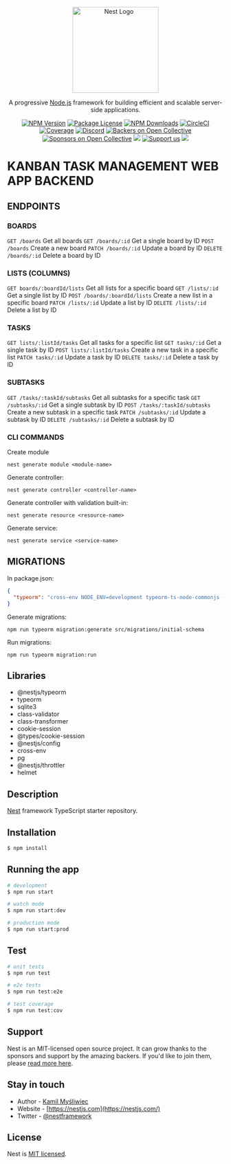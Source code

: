 <p align="center">
  <a href="http://nestjs.com/" target="blank"><img src="https://nestjs.com/img/logo-small.svg" width="200" alt="Nest Logo" /></a>
</p>

[circleci-image]: https://img.shields.io/circleci/build/github/nestjs/nest/master?token=abc123def456
[circleci-url]: https://circleci.com/gh/nestjs/nest

  <p align="center">A progressive <a href="http://nodejs.org" target="_blank">Node.js</a> framework for building efficient and scalable server-side applications.</p>
    <p align="center">
<a href="https://www.npmjs.com/~nestjscore" target="_blank"><img src="https://img.shields.io/npm/v/@nestjs/core.svg" alt="NPM Version" /></a>
<a href="https://www.npmjs.com/~nestjscore" target="_blank"><img src="https://img.shields.io/npm/l/@nestjs/core.svg" alt="Package License" /></a>
<a href="https://www.npmjs.com/~nestjscore" target="_blank"><img src="https://img.shields.io/npm/dm/@nestjs/common.svg" alt="NPM Downloads" /></a>
<a href="https://circleci.com/gh/nestjs/nest" target="_blank"><img src="https://img.shields.io/circleci/build/github/nestjs/nest/master" alt="CircleCI" /></a>
<a href="https://coveralls.io/github/nestjs/nest?branch=master" target="_blank"><img src="https://coveralls.io/repos/github/nestjs/nest/badge.svg?branch=master#9" alt="Coverage" /></a>
<a href="https://discord.gg/G7Qnnhy" target="_blank"><img src="https://img.shields.io/badge/discord-online-brightgreen.svg" alt="Discord"/></a>
<a href="https://opencollective.com/nest#backer" target="_blank"><img src="https://opencollective.com/nest/backers/badge.svg" alt="Backers on Open Collective" /></a>
<a href="https://opencollective.com/nest#sponsor" target="_blank"><img src="https://opencollective.com/nest/sponsors/badge.svg" alt="Sponsors on Open Collective" /></a>
  <a href="https://paypal.me/kamilmysliwiec" target="_blank"><img src="https://img.shields.io/badge/Donate-PayPal-ff3f59.svg"/></a>
    <a href="https://opencollective.com/nest#sponsor"  target="_blank"><img src="https://img.shields.io/badge/Support%20us-Open%20Collective-41B883.svg" alt="Support us"></a>
  <a href="https://twitter.com/nestframework" target="_blank"><img src="https://img.shields.io/twitter/follow/nestframework.svg?style=social&label=Follow"></a>
</p>
  <!--[![Backers on Open Collective](https://opencollective.com/nest/backers/badge.svg)](https://opencollective.com/nest#backer)
  [![Sponsors on Open Collective](https://opencollective.com/nest/sponsors/badge.svg)](https://opencollective.com/nest#sponsor)-->

# KANBAN TASK MANAGEMENT WEB APP BACKEND

## ENDPOINTS

### BOARDS

`GET /boards` Get all boards
`GET /boards/:id` Get a single board by ID
`POST /boards` Create a new board
`PATCH /boards/:id` Update a board by ID
`DELETE /boards/:id` Delete a board by ID

### LISTS (COLUMNS)

`GET boards/:boardId/lists` Get all lists for a specific board
`GET /lists/:id` Get a single list by ID
`POST /boards/:boardId/lists` Create a new list in a specific board
`PATCH /lists/:id` Update a list by ID
`DELETE /lists/:id` Delete a list by ID

### TASKS

`GET lists/:listId/tasks` Get all tasks for a specific list
`GET tasks/:id` Get a single task by ID
`POST lists/:listId/tasks` Create a new task in a specific list
`PATCH tasks/:id` Update a task by ID
`DELETE tasks/:id` Delete a task by ID

### SUBTASKS

`GET /tasks/:taskId/subtasks` Get all subtasks for a specific task
`GET /subtasks/:id` Get a single subtask by ID
`POST /tasks/:taskId/subtasks` Create a new subtask in a specific task
`PATCH /subtasks/:id` Update a subtask by ID
`DELETE /subtasks/:id` Delete a subtask by ID

### CLI COMMANDS

Create module

```console
nest generate module <module-name>
```

Generate controller:

```console
nest generate controller <controller-name>
```

Generate controller with validation built-in:

```console
nest generate resource <resource-name>
```

Generate service:

```console
nest generate service <service-name>
```

## MIGRATIONS

In package.json:

```json
{
  "typeorm": "cross-env NODE_ENV=development typeorm-ts-node-commonjs -d src/data-source.ts"
}
```

Generate migrations:

```console
npm run typeorm migration:generate src/migrations/initial-schema
```

Run migrations:

```console
npm run typeorm migration:run
```

## Libraries

- @nestjs/typeorm
- typeorm
- sqlite3
- class-validator
- class-transformer
- cookie-session
- @types/cookie-session
- @nestjs/config
- cross-env
- pg
- @nestjs/throttler
- helmet

## Description

[Nest](https://github.com/nestjs/nest) framework TypeScript starter repository.

## Installation

```bash
$ npm install
```

## Running the app

```bash
# development
$ npm run start

# watch mode
$ npm run start:dev

# production mode
$ npm run start:prod
```

## Test

```bash
# unit tests
$ npm run test

# e2e tests
$ npm run test:e2e

# test coverage
$ npm run test:cov
```

## Support

Nest is an MIT-licensed open source project. It can grow thanks to the sponsors and support by the amazing backers. If you'd like to join them, please [read more here](https://docs.nestjs.com/support).

## Stay in touch

- Author - [Kamil Myśliwiec](https://kamilmysliwiec.com)
- Website - [https://nestjs.com](https://nestjs.com/)
- Twitter - [@nestframework](https://twitter.com/nestframework)

## License

Nest is [MIT licensed](LICENSE).
